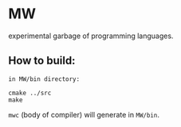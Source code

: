# MW
experimental garbage of programming languages.

## How to build:

```
in MW/bin directory:

cmake ../src
make

```

`mwc` (body of compiler) will generate in `MW/bin`.
